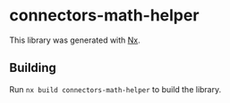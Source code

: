 # connectors-math-helper

This library was generated with [Nx](https://nx.dev).

## Building

Run `nx build connectors-math-helper` to build the library.
